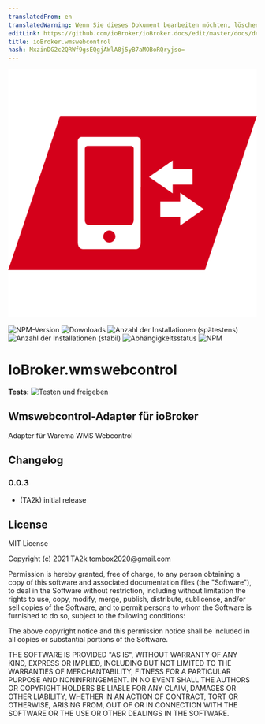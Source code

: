 ```yaml
---
translatedFrom: en
translatedWarning: Wenn Sie dieses Dokument bearbeiten möchten, löschen Sie bitte das Feld "translationsFrom". Andernfalls wird dieses Dokument automatisch erneut übersetzt
editLink: https://github.com/ioBroker/ioBroker.docs/edit/master/docs/de/adapterref/iobroker.wmswebcontrol/README.md
title: ioBroker.wmswebcontrol
hash: MxzinDG2c2QRWf9gsEQgjAWlA8j5yB7aMOBoRQryjso=
---
```

![Logo](../../../en/adapterref/iobroker.wmswebcontrol/admin/wmswebcontrol.png)

![NPM-Version](https://img.shields.io/npm/v/iobroker.wmswebcontrol.svg)
![Downloads](https://img.shields.io/npm/dm/iobroker.wmswebcontrol.svg)
![Anzahl der Installationen (spätestens)](https://iobroker.live/badges/wmswebcontrol-installed.svg)
![Anzahl der Installationen (stabil)](https://iobroker.live/badges/wmswebcontrol-stable.svg)
![Abhängigkeitsstatus](https://img.shields.io/david/TA2k/iobroker.wmswebcontrol.svg)
![NPM](https://nodei.co/npm/iobroker.wmswebcontrol.png?downloads=true)

# IoBroker.wmswebcontrol
**Tests:** ![Testen und freigeben](https://github.com/TA2k/ioBroker.wmswebcontrol/workflows/Test%20and%20Release/badge.svg)

## Wmswebcontrol-Adapter für ioBroker
Adapter für Warema WMS Webcontrol

## Changelog

### 0.0.3
* (TA2k) initial release

## License
MIT License

Copyright (c) 2021 TA2k <tombox2020@gmail.com>

Permission is hereby granted, free of charge, to any person obtaining a copy
of this software and associated documentation files (the "Software"), to deal
in the Software without restriction, including without limitation the rights
to use, copy, modify, merge, publish, distribute, sublicense, and/or sell
copies of the Software, and to permit persons to whom the Software is
furnished to do so, subject to the following conditions:

The above copyright notice and this permission notice shall be included in all
copies or substantial portions of the Software.

THE SOFTWARE IS PROVIDED "AS IS", WITHOUT WARRANTY OF ANY KIND, EXPRESS OR
IMPLIED, INCLUDING BUT NOT LIMITED TO THE WARRANTIES OF MERCHANTABILITY,
FITNESS FOR A PARTICULAR PURPOSE AND NONINFRINGEMENT. IN NO EVENT SHALL THE
AUTHORS OR COPYRIGHT HOLDERS BE LIABLE FOR ANY CLAIM, DAMAGES OR OTHER
LIABILITY, WHETHER IN AN ACTION OF CONTRACT, TORT OR OTHERWISE, ARISING FROM,
OUT OF OR IN CONNECTION WITH THE SOFTWARE OR THE USE OR OTHER DEALINGS IN THE
SOFTWARE.
